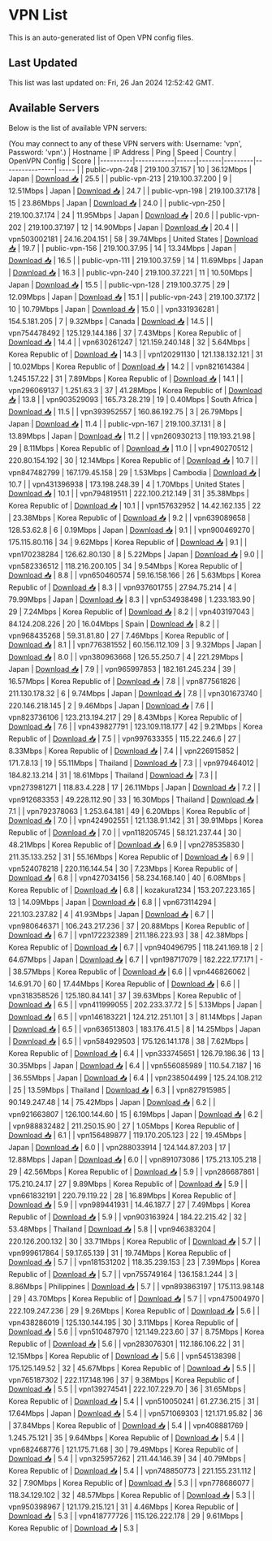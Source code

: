 # VPN List

This is an auto-generated list of Open VPN config files.

## Last Updated

This list was last updated on: Fri, 26 Jan 2024 12:52:42 GMT.

## Available Servers

Below is the list of available VPN servers:

(You may connect to any of these VPN servers with: Username: 'vpn', Password: 'vpn'.)
| Hostname | IP Address | Ping | Speed | Country | OpenVPN Config | Score |
|----------|------------|------|-------|---------|----------------| ----- |
| public-vpn-248 | 219.100.37.157 | 10 | 36.12Mbps | Japan | [Download 📥](./configs/server_0_JP.ovpn) | 25.5 |
| public-vpn-213 | 219.100.37.200 | 9 | 12.51Mbps | Japan | [Download 📥](./configs/server_1_JP.ovpn) | 24.7 |
| public-vpn-198 | 219.100.37.178 | 15 | 23.86Mbps | Japan | [Download 📥](./configs/server_2_JP.ovpn) | 24.0 |
| public-vpn-250 | 219.100.37.174 | 24 | 11.95Mbps | Japan | [Download 📥](./configs/server_3_JP.ovpn) | 20.6 |
| public-vpn-202 | 219.100.37.197 | 12 | 14.90Mbps | Japan | [Download 📥](./configs/server_4_JP.ovpn) | 20.4 |
| vpn503002181 | 24.16.204.151 | 58 | 39.74Mbps | United States | [Download 📥](./configs/server_5_US.ovpn) | 19.7 |
| public-vpn-156 | 219.100.37.95 | 14 | 13.34Mbps | Japan | [Download 📥](./configs/server_6_JP.ovpn) | 16.5 |
| public-vpn-111 | 219.100.37.59 | 14 | 11.69Mbps | Japan | [Download 📥](./configs/server_7_JP.ovpn) | 16.3 |
| public-vpn-240 | 219.100.37.221 | 11 | 10.50Mbps | Japan | [Download 📥](./configs/server_8_JP.ovpn) | 15.5 |
| public-vpn-128 | 219.100.37.75 | 29 | 12.09Mbps | Japan | [Download 📥](./configs/server_9_JP.ovpn) | 15.1 |
| public-vpn-243 | 219.100.37.172 | 10 | 10.79Mbps | Japan | [Download 📥](./configs/server_10_JP.ovpn) | 15.0 |
| vpn331936281 | 154.5.181.205 | 7 | 9.32Mbps | Canada | [Download 📥](./configs/server_11_CA.ovpn) | 14.5 |
| vpn754478492 | 125.129.144.186 | 37 | 7.43Mbps | Korea Republic of | [Download 📥](./configs/server_12_KR.ovpn) | 14.4 |
| vpn630261247 | 121.159.240.148 | 32 | 5.64Mbps | Korea Republic of | [Download 📥](./configs/server_13_KR.ovpn) | 14.3 |
| vpn120291130 | 121.138.132.121 | 31 | 10.02Mbps | Korea Republic of | [Download 📥](./configs/server_14_KR.ovpn) | 14.2 |
| vpn821614384 | 1.245.157.22 | 31 | 7.89Mbps | Korea Republic of | [Download 📥](./configs/server_15_KR.ovpn) | 14.1 |
| vpn296069137 | 1.251.63.3 | 37 | 41.28Mbps | Korea Republic of | [Download 📥](./configs/server_16_KR.ovpn) | 13.8 |
| vpn903529093 | 165.73.28.219 | 19 | 0.40Mbps | South Africa | [Download 📥](./configs/server_17_ZA.ovpn) | 11.5 |
| vpn393952557 | 160.86.192.75 | 3 | 26.79Mbps | Japan | [Download 📥](./configs/server_18_JP.ovpn) | 11.4 |
| public-vpn-167 | 219.100.37.131 | 8 | 13.89Mbps | Japan | [Download 📥](./configs/server_19_JP.ovpn) | 11.2 |
| vpn260930213 | 119.193.21.98 | 29 | 8.11Mbps | Korea Republic of | [Download 📥](./configs/server_20_KR.ovpn) | 11.0 |
| vpn490270512 | 220.80.154.192 | 30 | 12.14Mbps | Korea Republic of | [Download 📥](./configs/server_21_KR.ovpn) | 10.7 |
| vpn847482799 | 167.179.45.158 | 29 | 1.53Mbps | Cambodia | [Download 📥](./configs/server_22_KH.ovpn) | 10.7 |
| vpn431396938 | 173.198.248.39 | 4 | 1.70Mbps | United States | [Download 📥](./configs/server_23_US.ovpn) | 10.1 |
| vpn794819511 | 222.100.212.149 | 31 | 35.38Mbps | Korea Republic of | [Download 📥](./configs/server_24_KR.ovpn) | 10.1 |
| vpn157632952 | 14.42.162.135 | 22 | 23.38Mbps | Korea Republic of | [Download 📥](./configs/server_25_KR.ovpn) | 9.2 |
| vpn639089658 | 128.53.62.8 | 6 | 0.19Mbps | Japan | [Download 📥](./configs/server_26_JP.ovpn) | 9.1 |
| vpn900469270 | 175.115.80.116 | 34 | 9.62Mbps | Korea Republic of | [Download 📥](./configs/server_27_KR.ovpn) | 9.1 |
| vpn170238284 | 126.62.80.130 | 8 | 5.22Mbps | Japan | [Download 📥](./configs/server_28_JP.ovpn) | 9.0 |
| vpn582336512 | 118.216.200.105 | 34 | 9.54Mbps | Korea Republic of | [Download 📥](./configs/server_29_KR.ovpn) | 8.8 |
| vpn650460574 | 59.16.158.166 | 26 | 5.63Mbps | Korea Republic of | [Download 📥](./configs/server_30_KR.ovpn) | 8.3 |
| vpn937601755 | 27.94.75.214 | 4 | 79.99Mbps | Japan | [Download 📥](./configs/server_31_JP.ovpn) | 8.3 |
| vpn534938498 | 1.233.183.90 | 29 | 7.24Mbps | Korea Republic of | [Download 📥](./configs/server_32_KR.ovpn) | 8.2 |
| vpn403197043 | 84.124.208.226 | 20 | 16.04Mbps | Spain | [Download 📥](./configs/server_33_ES.ovpn) | 8.2 |
| vpn968435268 | 59.31.81.80 | 27 | 7.46Mbps | Korea Republic of | [Download 📥](./configs/server_34_KR.ovpn) | 8.1 |
| vpn776381552 | 60.156.112.109 | 3 | 9.32Mbps | Japan | [Download 📥](./configs/server_35_JP.ovpn) | 8.0 |
| vpn380963668 | 126.55.250.7 | 4 | 221.29Mbps | Japan | [Download 📥](./configs/server_36_JP.ovpn) | 7.9 |
| vpn965997853 | 182.161.245.234 | 39 | 16.57Mbps | Korea Republic of | [Download 📥](./configs/server_37_KR.ovpn) | 7.8 |
| vpn877561826 | 211.130.178.32 | 6 | 9.74Mbps | Japan | [Download 📥](./configs/server_38_JP.ovpn) | 7.8 |
| vpn301673740 | 220.146.218.145 | 2 | 9.46Mbps | Japan | [Download 📥](./configs/server_39_JP.ovpn) | 7.6 |
| vpn823736106 | 123.213.194.217 | 29 | 8.43Mbps | Korea Republic of | [Download 📥](./configs/server_40_KR.ovpn) | 7.6 |
| vpn439827791 | 123.109.118.177 | 42 | 9.21Mbps | Korea Republic of | [Download 📥](./configs/server_41_KR.ovpn) | 7.5 |
| vpn997633355 | 115.22.246.6 | 27 | 8.33Mbps | Korea Republic of | [Download 📥](./configs/server_42_KR.ovpn) | 7.4 |
| vpn226915852 | 171.7.8.13 | 19 | 55.11Mbps | Thailand | [Download 📥](./configs/server_43_TH.ovpn) | 7.3 |
| vpn979464012 | 184.82.13.214 | 31 | 18.61Mbps | Thailand | [Download 📥](./configs/server_44_TH.ovpn) | 7.3 |
| vpn273981271 | 118.83.4.228 | 17 | 26.11Mbps | Japan | [Download 📥](./configs/server_45_JP.ovpn) | 7.2 |
| vpn912683353 | 49.228.112.90 | 33 | 16.30Mbps | Thailand | [Download 📥](./configs/server_46_TH.ovpn) | 7.1 |
| vpn792378063 | 1.253.64.181 | 49 | 6.20Mbps | Korea Republic of | [Download 📥](./configs/server_47_KR.ovpn) | 7.0 |
| vpn424902551 | 121.138.91.142 | 31 | 39.91Mbps | Korea Republic of | [Download 📥](./configs/server_48_KR.ovpn) | 7.0 |
| vpn118205745 | 58.121.237.44 | 30 | 48.21Mbps | Korea Republic of | [Download 📥](./configs/server_49_KR.ovpn) | 6.9 |
| vpn278535830 | 211.35.133.252 | 31 | 55.16Mbps | Korea Republic of | [Download 📥](./configs/server_50_KR.ovpn) | 6.9 |
| vpn524078218 | 220.116.144.54 | 30 | 7.23Mbps | Korea Republic of | [Download 📥](./configs/server_51_KR.ovpn) | 6.8 |
| vpn427034156 | 58.234.168.140 | 40 | 6.08Mbps | Korea Republic of | [Download 📥](./configs/server_52_KR.ovpn) | 6.8 |
| kozakura1234 | 153.207.223.165 | 13 | 14.09Mbps | Japan | [Download 📥](./configs/server_53_JP.ovpn) | 6.8 |
| vpn673114294 | 221.103.237.82 | 4 | 41.93Mbps | Japan | [Download 📥](./configs/server_54_JP.ovpn) | 6.7 |
| vpn980646371 | 106.243.217.236 | 37 | 20.88Mbps | Korea Republic of | [Download 📥](./configs/server_55_KR.ovpn) | 6.7 |
| vpn172232389 | 211.186.223.93 | 38 | 42.38Mbps | Korea Republic of | [Download 📥](./configs/server_56_KR.ovpn) | 6.7 |
| vpn940496795 | 118.241.169.18 | 2 | 64.67Mbps | Japan | [Download 📥](./configs/server_57_JP.ovpn) | 6.7 |
| vpn198717079 | 182.222.177.171 | - | 38.57Mbps | Korea Republic of | [Download 📥](./configs/server_58_KR.ovpn) | 6.6 |
| vpn446826062 | 14.6.91.70 | 60 | 17.44Mbps | Korea Republic of | [Download 📥](./configs/server_59_KR.ovpn) | 6.6 |
| vpn318358526 | 125.180.84.141 | 37 | 39.63Mbps | Korea Republic of | [Download 📥](./configs/server_60_KR.ovpn) | 6.5 |
| vpn411999055 | 202.233.37.72 | 5 | 5.13Mbps | Japan | [Download 📥](./configs/server_61_JP.ovpn) | 6.5 |
| vpn146183221 | 124.212.251.101 | 3 | 81.14Mbps | Japan | [Download 📥](./configs/server_62_JP.ovpn) | 6.5 |
| vpn636513803 | 183.176.41.5 | 8 | 14.25Mbps | Japan | [Download 📥](./configs/server_63_JP.ovpn) | 6.5 |
| vpn584929503 | 175.126.141.178 | 38 | 7.62Mbps | Korea Republic of | [Download 📥](./configs/server_64_KR.ovpn) | 6.4 |
| vpn333745651 | 126.79.186.36 | 13 | 30.35Mbps | Japan | [Download 📥](./configs/server_65_JP.ovpn) | 6.4 |
| vpn556085989 | 110.54.7.187 | 16 | 36.55Mbps | Japan | [Download 📥](./configs/server_66_JP.ovpn) | 6.4 |
| vpn238504499 | 125.24.108.212 | 25 | 13.59Mbps | Thailand | [Download 📥](./configs/server_67_TH.ovpn) | 6.3 |
| vpn827915985 | 90.149.247.48 | 14 | 75.42Mbps | Japan | [Download 📥](./configs/server_68_JP.ovpn) | 6.2 |
| vpn921663807 | 126.100.144.60 | 15 | 6.19Mbps | Japan | [Download 📥](./configs/server_69_JP.ovpn) | 6.2 |
| vpn988832482 | 211.250.15.90 | 27 | 1.05Mbps | Korea Republic of | [Download 📥](./configs/server_70_KR.ovpn) | 6.1 |
| vpn156489877 | 119.170.205.123 | 22 | 19.45Mbps | Japan | [Download 📥](./configs/server_71_JP.ovpn) | 6.0 |
| vpn288033914 | 124.144.87.203 | 17 | 12.88Mbps | Japan | [Download 📥](./configs/server_72_JP.ovpn) | 6.0 |
| vpn891073086 | 175.213.105.218 | 29 | 42.56Mbps | Korea Republic of | [Download 📥](./configs/server_73_KR.ovpn) | 5.9 |
| vpn286687861 | 175.210.24.17 | 27 | 9.89Mbps | Korea Republic of | [Download 📥](./configs/server_74_KR.ovpn) | 5.9 |
| vpn661832191 | 220.79.119.22 | 28 | 16.89Mbps | Korea Republic of | [Download 📥](./configs/server_75_KR.ovpn) | 5.9 |
| vpn989441931 | 14.46.187.7 | 27 | 7.49Mbps | Korea Republic of | [Download 📥](./configs/server_76_KR.ovpn) | 5.9 |
| vpn903163924 | 184.22.215.42 | 32 | 53.48Mbps | Thailand | [Download 📥](./configs/server_77_TH.ovpn) | 5.8 |
| vpn946383204 | 220.126.200.132 | 30 | 33.71Mbps | Korea Republic of | [Download 📥](./configs/server_78_KR.ovpn) | 5.7 |
| vpn999617864 | 59.17.65.139 | 31 | 19.74Mbps | Korea Republic of | [Download 📥](./configs/server_79_KR.ovpn) | 5.7 |
| vpn181531202 | 118.35.239.153 | 23 | 7.39Mbps | Korea Republic of | [Download 📥](./configs/server_80_KR.ovpn) | 5.7 |
| vpn755749164 | 136.158.1.244 | 3 | 8.86Mbps | Philippines | [Download 📥](./configs/server_81_PH.ovpn) | 5.7 |
| vpn893863197 | 175.113.98.148 | 29 | 43.70Mbps | Korea Republic of | [Download 📥](./configs/server_82_KR.ovpn) | 5.7 |
| vpn475004970 | 222.109.247.236 | 29 | 9.26Mbps | Korea Republic of | [Download 📥](./configs/server_83_KR.ovpn) | 5.6 |
| vpn438286019 | 125.130.144.195 | 30 | 3.11Mbps | Korea Republic of | [Download 📥](./configs/server_84_KR.ovpn) | 5.6 |
| vpn510487970 | 121.149.223.60 | 37 | 8.75Mbps | Korea Republic of | [Download 📥](./configs/server_85_KR.ovpn) | 5.6 |
| vpn283076301 | 112.186.106.22 | 31 | 12.15Mbps | Korea Republic of | [Download 📥](./configs/server_86_KR.ovpn) | 5.6 |
| vpn545138398 | 175.125.149.52 | 32 | 45.67Mbps | Korea Republic of | [Download 📥](./configs/server_87_KR.ovpn) | 5.5 |
| vpn765187302 | 222.117.148.196 | 37 | 9.38Mbps | Korea Republic of | [Download 📥](./configs/server_88_KR.ovpn) | 5.5 |
| vpn139274541 | 222.107.229.70 | 36 | 31.65Mbps | Korea Republic of | [Download 📥](./configs/server_89_KR.ovpn) | 5.4 |
| vpn510050241 | 61.27.36.215 | 31 | 17.64Mbps | Japan | [Download 📥](./configs/server_90_JP.ovpn) | 5.4 |
| vpn571069303 | 121.171.95.82 | 36 | 37.84Mbps | Korea Republic of | [Download 📥](./configs/server_91_KR.ovpn) | 5.4 |
| vpn408881769 | 1.245.75.121 | 35 | 9.64Mbps | Korea Republic of | [Download 📥](./configs/server_92_KR.ovpn) | 5.4 |
| vpn682468776 | 121.175.71.68 | 30 | 79.49Mbps | Korea Republic of | [Download 📥](./configs/server_93_KR.ovpn) | 5.4 |
| vpn325957262 | 211.44.146.39 | 34 | 40.79Mbps | Korea Republic of | [Download 📥](./configs/server_94_KR.ovpn) | 5.4 |
| vpn748850773 | 221.155.231.112 | 32 | 7.90Mbps | Korea Republic of | [Download 📥](./configs/server_95_KR.ovpn) | 5.3 |
| vpn778686077 | 118.34.129.102 | 32 | 48.57Mbps | Korea Republic of | [Download 📥](./configs/server_96_KR.ovpn) | 5.3 |
| vpn950398967 | 121.179.215.121 | 31 | 4.46Mbps | Korea Republic of | [Download 📥](./configs/server_97_KR.ovpn) | 5.3 |
| vpn418777726 | 115.126.222.178 | 29 | 9.61Mbps | Korea Republic of | [Download 📥](./configs/server_98_KR.ovpn) | 5.3 |
